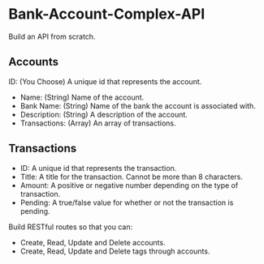# Bank-Account-Complex-API

Build an API from scratch. 


## Accounts 

ID: (You Choose) A unique id that represents the account.
- Name: (String) Name of the account. 
- Bank Name: (String) Name of the bank the account is associated with. 
- Description: (String) A description of the account.
- Transactions: (Array) An array of transactions.

## Transactions

- ID: A unique id that represents the transaction. 
- Title: A title for the transaction. Cannot be more than 8 characters. 
- Amount: A positive or negative number depending on the type of transaction. 
- Pending: A true/false value for whether or not the transaction is pending. 

Build RESTful routes so that you can:

- Create, Read, Update and Delete accounts.
- Create, Read, Update and Delete tags through accounts.
